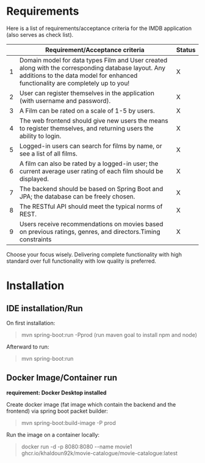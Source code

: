  
# Requirements
Here is a list of requirements/acceptance criteria for the IMDB application (also serves as check list).

|       | Requirement/Acceptance criteria                                                                                                                                                        | Status | 
|-------|----------------------------------------------------------------------------------------------------------------------------------------------------------------------------------------|--------|
| 1     | Domain model for data types Film and User created along with the corresponding database layout. Any additions to the data model for enhanced functionality are completely up to you!   | X      |
| 2     | User can register themselves in the application (with username and password).                                                                                                          | X      |
| 3     | A Film can be rated on a scale of 1-5 by users.                                                                                                                                        | X      |
| 4     | The web frontend should give new users the means to register themselves, and returning users the ability to login.                                                                     | X      |
| 5     | Logged-in users can search for films by name, or see a list of all films.                                                                                                              | X      |
| 6     | A film can also be rated by a logged-in user; the current average user rating of each film should be displayed.                                                                        | X      |
| 7     | The backend should be based on Spring Boot and JPA; the database can be freely chosen.                                                                                                 | X      |
| 8     | The RESTful API should meet the typical norms of REST.                                                                                                                                 | X      |
| 9     | Users receive recommendations on movies based on previous ratings, genres, and directors.Timing constraints                                                                            | X      |

Choose your focus wisely. Delivering complete functionality with high standard over full functionality with low quality is preferred.

# Installation
## IDE installation/Run
On first installation:

> mvn spring-boot:run -Pprod (run maven goal to install npm and node)

Afterward to run:

> mvn spring-boot:run 
## Docker Image/Container run
**requirement: Docker Desktop installed** 

Create docker image (fat image which contain the backend and the frontend) via spring boot packet builder: 

> mvn spring-boot:build-image -P prod 

Run the image on a container locally: 

> docker run -d -p 8080:8080 --name movie1 ghcr.io/khaldoun92k/movie-catalogue/movie-catalogue:latest
 



